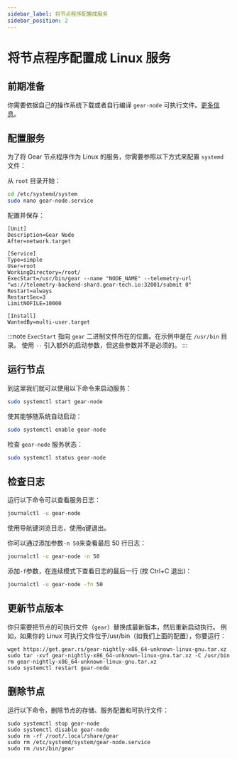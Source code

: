 ```yaml
---
sidebar_label: 将节点程序配置成服务
sidebar_position: 2
---
```


# 将节点程序配置成 Linux 服务

## 前期准备

你需要依据自己的操作系统下载或者自行编译 `gear-node` 可执行文件。[更多信息](https://wiki.gear-tech.io/node/setting-up#install-with-pre-build-binary)。

## 配置服务

为了将 Gear 节点程序作为 Linux 的服务，你需要参照以下方式来配置 `systemd` 文件：

从 `root` 目录开始：

```sh
cd /etc/systemd/system
sudo nano gear-node.service
```

配置并保存：

```
[Unit]
Description=Gear Node
After=network.target

[Service]
Type=simple
User=root
WorkingDirectory=/root/
ExecStart=/usr/bin/gear --name "NODE_NAME" --telemetry-url "ws://telemetry-backend-shard.gear-tech.io:32001/submit 0"
Restart=always
RestartSec=3
LimitNOFILE=10000

[Install]
WantedBy=multi-user.target
```

:::note
`ExecStart` 指向 `gear` 二进制文件所在的位置。在示例中是在 `/usr/bin` 目录。
使用 `--` 引入额外的启动参数，但这些参数并不是必须的。
:::

## 运行节点

到这里我们就可以使用以下命令来启动服务：

```sh
sudo systemctl start gear-node
```

使其能够随系统自动启动：

```sh
sudo systemctl enable gear-node
```

检查 `gear-node` 服务状态：

```sh
sudo systemctl status gear-node
```

## 检查日志

运行以下命令可以查看服务日志：

```sh
journalctl -u gear-node
```

使用导航键浏览日志，使用`q`键退出。

你可以通过添加参数`-n 50`来查看最后 50 行日志：

```sh
journalctl -u gear-node -n 50
```

添加`-f`参数，在连续模式下查看日志的最后一行 (按 Ctrl+C 退出)：

```sh
journalctl -u gear-node -fn 50
```

## 更新节点版本

你只需要把节点的可执行文件（`gear`）替换成最新版本，然后重新启动执行。
例如，如果你的 Linux 可执行文件位于/usr/bin（如我们上面的配置），你要运行：

```
wget https://get.gear.rs/gear-nightly-x86_64-unknown-linux-gnu.tar.xz
sudo tar -xvf gear-nightly-x86_64-unknown-linux-gnu.tar.xz -C /usr/bin
rm gear-nightly-x86_64-unknown-linux-gnu.tar.xz
sudo systemctl restart gear-node
```

## 删除节点

运行以下命令，删除节点的存储、服务配置和可执行文件：

```
sudo systemctl stop gear-node
sudo systemctl disable gear-node
sudo rm -rf /root/.local/share/gear
sudo rm /etc/systemd/system/gear-node.service
sudo rm /usr/bin/gear
```
